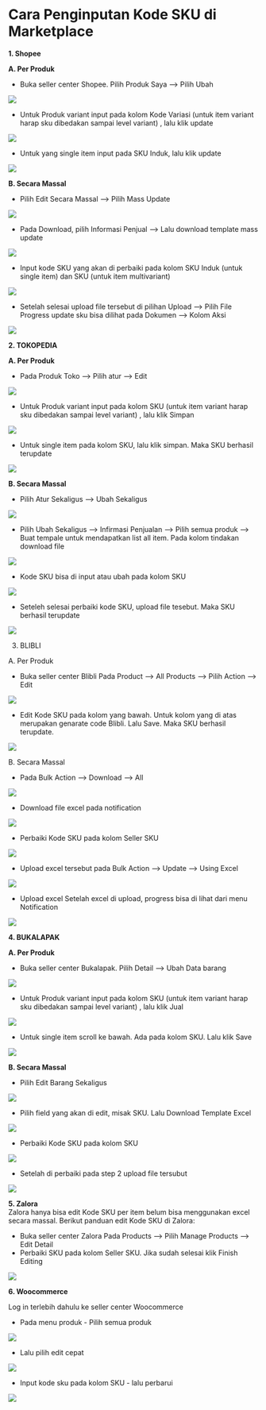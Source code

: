 # Cara Penginputan Kode SKU di Marketplace

**1. Shopee**

**A. Per Produk**

* Buka seller center Shopee. Pilih Produk Saya --&gt; Pilih Ubah

![](../../.gitbook/assets/image%20%2881%29.png)

* Untuk Produk variant input pada kolom Kode Variasi \(untuk item variant harap sku dibedakan sampai level variant\) , lalu klik update

![](../../.gitbook/assets/image%20%2867%29.png)

* Untuk yang single item input pada SKU Induk, lalu klik update

![](../../.gitbook/assets/image%20%28162%29.png)

  
**B. Secara Massal**

* Pilih Edit Secara Massal --&gt; Pilih Mass Update

![](../../.gitbook/assets/image%20%28253%29.png)

* Pada Download, pilih Informasi Penjual --&gt; Lalu download template mass update

![](../../.gitbook/assets/image%20%28129%29.png)

* Input kode SKU yang akan di perbaiki pada kolom SKU Induk \(untuk single item\) dan SKU \(untuk item multivariant\)

![](../../.gitbook/assets/image%20%2880%29.png)

* Setelah selesai upload file tersebut di pilihan Upload --&gt; Pilih File Progress update sku bisa dilihat pada Dokumen --&gt; Kolom Aksi 

![](../../.gitbook/assets/image%20%28257%29.png)

**2. TOKOPEDIA**

**A. Per Produk**

* Pada Produk Toko --&gt; Pilih atur --&gt; Edit

![](../../.gitbook/assets/image%20%28138%29.png)

* Untuk Produk variant input pada kolom SKU \(untuk item variant harap sku dibedakan sampai level variant\) , lalu klik Simpan

![](../../.gitbook/assets/image%20%28188%29.png)

* Untuk single item pada kolom SKU, lalu klik simpan. Maka SKU berhasil terupdate

![](../../.gitbook/assets/image%20%28151%29.png)

**B. Secara Massal**

* Pilih Atur Sekaligus --&gt; Ubah Sekaligus

![](../../.gitbook/assets/image%20%28244%29.png)

* Pilih Ubah Sekaligus --&gt; Infirmasi Penjualan --&gt; Pilih semua produk --&gt; Buat tempale untuk mendapatkan list all item. Pada kolom tindakan download file

![](../../.gitbook/assets/image%20%28255%29.png)

* Kode SKU bisa di input atau ubah pada kolom SKU

![](../../.gitbook/assets/image%20%289%29.png)

* Seteleh selesai perbaiki kode SKU, upload file tesebut. Maka SKU berhasil terupdate

![](../../.gitbook/assets/image%20%2875%29.png)

3. BLIBLI

A. Per Produk

* Buka seller center Blibli Pada Product --&gt; All Products --&gt; Pilih Action --&gt; Edit

![](../../.gitbook/assets/image%20%28225%29.png)

* Edit Kode SKU pada kolom yang bawah. Untuk kolom yang di atas merupakan genarate code Blibli. Lalu Save. Maka SKU berhasil terupdate.

![](../../.gitbook/assets/image%20%28163%29.png)

B. Secara Massal

* Pada Bulk Action --&gt; Download --&gt; All

![](../../.gitbook/assets/image%20%28246%29.png)

* Download file excel pada notification

![](../../.gitbook/assets/image%20%28228%29.png)

* Perbaiki Kode SKU pada kolom Seller SKU

![](../../.gitbook/assets/image%20%28107%29.png)

* Upload excel tersebut pada Bulk Action --&gt; Update --&gt; Using Excel

![](../../.gitbook/assets/image%20%28196%29.png)

* Upload excel Setelah excel di upload, progress bisa di lihat dari menu Notification

![](../../.gitbook/assets/image%20%28122%29.png)

**4. BUKALAPAK**

**A. Per Produk**

* Buka seller center Bukalapak. Pilih Detail --&gt; Ubah Data barang

![](../../.gitbook/assets/image%20%2844%29.png)

* Untuk Produk variant input pada kolom SKU \(untuk item variant harap sku dibedakan sampai level variant\) , lalu klik Jual

![](../../.gitbook/assets/image%20%28141%29.png)

* Untuk single item scroll ke bawah. Ada pada kolom SKU. Lalu klik Save

![](../../.gitbook/assets/image%20%28203%29.png)

**B. Secara Massal**

* Pilih Edit Barang Sekaligus

![](../../.gitbook/assets/image%20%28234%29.png)

* Pilih field yang akan di edit, misak SKU. Lalu Download Template Excel

![](../../.gitbook/assets/image%20%2895%29.png)

*  Perbaiki Kode SKU pada kolom  SKU

![](../../.gitbook/assets/image%20%28144%29.png)

* Setelah di perbaiki pada step 2 upload file tersubut

![](../../.gitbook/assets/image%20%2813%29.png)

**5. Zalora**  
Zalora hanya bisa edit Kode SKU per item belum bisa menggunakan excel secara massal. Berikut panduan edit Kode SKU di Zalora:

* Buka seller center Zalora Pada Products --&gt; Pilih Manage Products --&gt; Edit Detail
* Perbaiki SKU pada kolom Seller SKU. Jika sudah selesai klik Finish Editing

![](../../.gitbook/assets/image%20%2889%29.png)

**6. Woocommerce**

Log in terlebih dahulu ke seller center Woocommerce 

* Pada menu produk - Pilih semua produk

![](../../.gitbook/assets/image%20%28411%29.png)

* Lalu pilih edit cepat

![](../../.gitbook/assets/image%20%28413%29.png)

* Input kode sku pada kolom SKU - lalu perbarui 

![](../../.gitbook/assets/image%20%28412%29.png)

